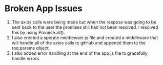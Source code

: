 # Broken App Issues
1. The axios calls were being made but when the respose was going to be sent back to the user the promises still had not been resolved. I resolved this by using Promise.all().
2. I also created a sperate middleware.js file and created a middleware that will handle all of the axios calls to gitHub and appened them to the req.params object. 
3. I also added error handling at the end of the app.js file to gracefully handle errors. 